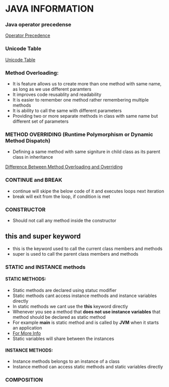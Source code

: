 # JAVA INFORMATION 

### Java operator precedense 
[Operator Precedence](http://cs.bilkent.edu.tr/~guvenir/courses/CS101/op_precedence.html)

### Unicode Table 
[Unicode Table](https://unicode-table.com/en/#miscellaneous-technical)


### Method Overloading: 
+ It is feature allows us to create more than one method with same name, as long as we use different paramters
+ It improves code reusablity and readability 
+ It is easier to remember one method rather remembering multiple methods 
+ It is ability to call the same with different parameters 
+ Providing two or more separate methods in class with same name but different set of parameters 

### METHOD OVERRIDING (Runtime Polymorphism or Dynamic Method Dispatch)
+ Defining a same method with same signiture in child class as its parent class in inheritance 

[Difference Between Method Overloading and Overriding](ScreenShots/MethodOverLoadingOverriding.PNG)
### CONTINUE and BREAK
+ continue will skipe the below code of it and executes loops next iteration 
+ break will  exit from the loop, if condition is met

### CONSTRUCTOR 
+ Should not call any method inside the constructor 

## this and super keyword 
+ this is the keyword used to call the current class members and methods 
+ super is used to call the parent class members and methods 

### STATIC and INSTANCE methods 
#### STATIC METHODS:
+ Static methods are declared using statuc modifier 
+ Static methods cant access instance methods and instance variables directly 
+ In static methods we cant use the **this** keyword directly 
+ Whenever you see a method that **does not use instance variables** that method should be declared as static method 
+ For example **main** is static method and is called by **JVM** when it starts an application 
+ [For More Info](ScreenShots/Static-Method.PNG)
+ Static variables will share between the instances 

#### INSTANCE METHODS:
+ Instance methods belongs to an instance of a class 
+ Instance method can access static methods and static variables directly 

### COMPOSITION 
